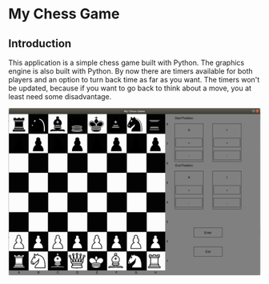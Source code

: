 # My Chess Game
## Introduction
This application is a simple chess game built with Python. The graphics engine is also built with Python. By now there are timers available for both players and an option to turn back time as far as you want. The timers won't be updated, because if you want to go back to think about a move, you at least need some disadvantage.

![alt text](https://github.com/lulu98/my-chess-game/blob/master/mythumbnail.png)

